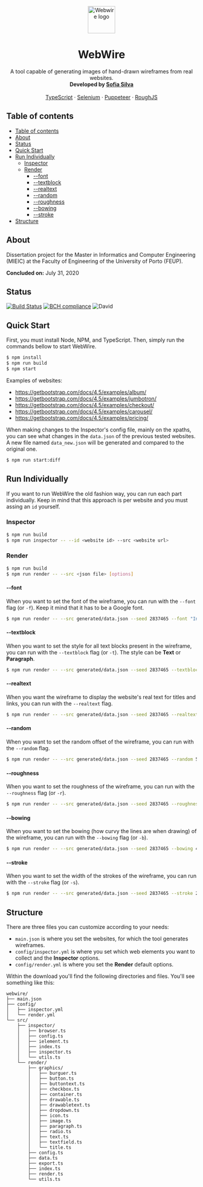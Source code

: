 <p align="center">
  <img src="https://getbootstrap.com/docs/4.5/assets/brand/bootstrap-solid.svg" alt="Webwire logo" width="72" height="72">
</p>
<h1 align="center">
  WebWire
</h1>
<p align="center">
  A tool capable of generating images of hand-drawn wireframes from real websites.
  <br>
  <strong>Developed by <a href="https://github.com/literallysofia">Sofia Silva</a></strong>
  <br>
  <br>
  <a href="https://www.typescriptlang.org">TypeScript</a>
  ·
  <a href="https://www.selenium.dev">Selenium</a>
  ·
  <a href="https://pptr.dev">Puppeteer</a>
  ·
  <a href="https://roughjs.com">RoughJS</a>
</p>

## Table of contents

- [Table of contents](#table-of-contents)
- [About](#about)
- [Status](#status)
- [Quick Start](#quick-start)
- [Run Individually](#run-individually)
  - [Inspector](#inspector)
  - [Render](#render)
    - [--font](#--font)
    - [--textblock](#--textblock)
    - [--realtext](#--realtext)
    - [--random](#--random)
    - [--roughness](#--roughness)
    - [--bowing](#--bowing)
    - [--stroke](#--stroke)
- [Structure](#structure)

## About

Dissertation project for the Master in Informatics and Computer Engineering (MIEIC) at the Faculty of Engineering of the University of Porto (FEUP).

**Concluded on:** July 31, 2020

## Status

[![Build Status](https://travis-ci.com/literallysofia/webwire.svg?token=7Dxk8WEiEdhDmmz21QEU&branch=master)](https://travis-ci.com/literallysofia/webwire)
[![BCH compliance](https://bettercodehub.com/edge/badge/literallysofia/webwire?branch=master&token=6240a7cb7e9aeec1e9e74cdea140f2cdc07bf083)](https://bettercodehub.com/)
![David](https://img.shields.io/david/literallysofia/webwire)

## Quick Start

First, you must install Node, NPM, and TypeScript. Then, simply run the commands bellow to start WebWire.

```bash
$ npm install
$ npm run build
$ npm start
```

Examples of websites:

* https://getbootstrap.com/docs/4.5/examples/album/
* https://getbootstrap.com/docs/4.5/examples/jumbotron/
* https://getbootstrap.com/docs/4.5/examples/checkout/
* https://getbootstrap.com/docs/4.5/examples/carousel/
* https://getbootstrap.com/docs/4.5/examples/pricing/

When making changes to the Inspector's config file, mainly on the xpaths, you can see what changes in the ```data.json``` of the previous tested websites. A new file named ```data_new.json``` will be generated and compared to the original one.

```bash
$ npm run start:diff
```

## Run Individually

If you want to run WebWire the old fashion way, you can run each part individually. Keep in mind that this approach is per website and you must assing an ```id``` yourself.

### Inspector

```bash
$ npm run build
$ npm run inspector -- --id <website id> --src <website url>
```

### Render

```bash
$ npm run build
$ npm run render -- --src <json file> [options]
```

#### --font

When you want to set the font of the wireframe, you can run with the ```--font``` flag (or ```-f```). Keep it mind that it has to be a Google font.

```bash
$ npm run render -- --src generated/data.json --seed 2837465 --font "Indie Flower"
```

#### --textblock

When you want to set the style for all text blocks present in the wireframe, you can run with the ```--textblock``` flag (or ```-t```). The style can be **Text** or **Paragraph**.

```bash
$ npm run render -- --src generated/data.json --seed 2837465 --textblock "Paragraph"
```

#### --realtext

When you want the wireframe to display the website's real text for titles and links, you can run with the ```--realtext``` flag.

```bash
$ npm run render -- --src generated/data.json --seed 2837465 --realtext
```

#### --random

When you want to set the random offset of the wireframe, you can run with the ```--random``` flag.

```bash
$ npm run render -- --src generated/data.json --seed 2837465 --random 5
```

#### --roughness

When you want to set the roughness of the wireframe, you can run with the ```--roughness``` flag (or ```-r```).

```bash
$ npm run render -- --src generated/data.json --seed 2837465 --roughness 1.5
```

#### --bowing

When you want to set the bowing (how curvy the lines are when drawing) of the wireframe, you can run with the ```--bowing``` flag (or ```-b```).

```bash
$ npm run render -- --src generated/data.json --seed 2837465 --bowing 4
```

#### --stroke

When you want to set the width of the strokes of the wireframe, you can run with the ```--stroke``` flag (or ```-s```).

```bash
$ npm run render -- --src generated/data.json --seed 2837465 --stroke 2
```

## Structure

There are three files you can customize according to your needs:

* ```main.json``` is where you set the websites, for which the tool generates wireframes.
* ```config/inspector.yml``` is where you set which web elements you want to collect and the **Inspector** options.
* ```config/render.yml``` is where you set the **Render** default options.

Within the download you'll find the following directories and files. You'll see something like this:

```text
webwire/
├── main.json
├── config/
│   ├── inspector.yml
│   └── render.yml
└── src/
    ├── inspector/
    │   ├── browser.ts
    │   ├── config.ts
    │   ├── ielement.ts
    │   ├── index.ts
    │   ├── inspector.ts
    │   └── utils.ts
    └── render/
        ├── graphics/
        │   ├── burguer.ts
        │   ├── button.ts
        │   ├── buttontext.ts
        │   ├── checkbox.ts
        │   ├── container.ts
        │   ├── drawable.ts
        │   ├── drawabletext.ts
        │   ├── dropdown.ts
        │   ├── icon.ts
        │   ├── image.ts
        │   ├── paragraph.ts
        │   ├── radio.ts
        │   ├── text.ts
        │   ├── textfield.ts
        │   └── title.ts
        ├── config.ts
        ├── data.ts
        ├── export.ts
        ├── index.ts
        ├── render.ts
        └── utils.ts
```
